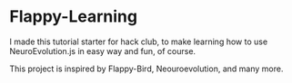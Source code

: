 # Flappy-Learning
I made this tutorial starter for hack club, to make learning how to use NeuroEvolution.js in easy way and fun, of course.

This project is inspired by Flappy-Bird, Neouroevolution, and many more.
